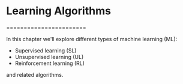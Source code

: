 # Learning Algorithms

=======================

In this chapter we'll explore different types of machine learning (ML):

- Supervised learning (SL)
- Unsupervised learning (UL)
- Reinforcement learning (RL)

and related algorithms.

